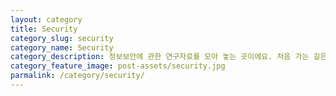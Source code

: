 ```yaml
---
layout: category
title: Security
category_slug: security
category_name: Security
category_description: 정보보안에 관한 연구자료를 모아 놓는 곳이에요. 처음 가는 길은 언제나 반짝여요.
category_feature_image: post-assets/security.jpg
parmalink: /category/security/
---
```

